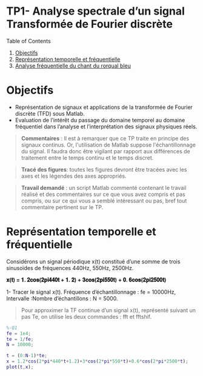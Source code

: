# TP1- Analyse spectrale d’un signal Transformée de Fourier discrète




<summary>Table of Contents</summary>
  <ol>      
      <li><a href="#Objectifs">Objectifs</a></li>
      <li><a href="#Représentation-temporelle-et-fréquentielle">Représentation temporelle et fréquentielle</a></li> 
      <li><a href="#Analyse-fréquentielle-du-chant-du-rorqual-bleu">Analyse fréquentielle du chant du rorqual bleu</a></li> 
  </ol>
  
  
  
# Objectifs 
- Représentation de signaux et applications de la transformée de Fourier discrète (TFD) sous Matlab. 
- Evaluation de l’intérêt du passage du domaine temporel au domaine fréquentiel  dans l’analyse et l’interprétation des signaux physiques réels.

 >**Commentaires** : Il est à remarquer que ce TP traite en principe des signaux continus. 
Or, l'utilisation de Matlab suppose l'échantillonnage du signal. Il faudra donc être 
vigilant par rapport aux différences de traitement entre le temps continu et le temps 
discret.

> **Tracé des figures**: toutes les figures devront être tracées avec les axes et les 
légendes des axes appropriés.

> **Travail demandé** : un script Matlab commenté contenant le travail réalisé et des
commentaires sur ce que vous avez compris et pas compris, ou sur ce qui vous a 
semblé intéressant ou pas, bref tout commentaire pertinent sur le TP.

# Représentation temporelle et fréquentielle 
Considérons un signal périodique x(t) constitué d’une somme de trois sinusoïdes de 
fréquences 440Hz, 550Hz, 2500Hz.

**𝐱(𝐭) = 𝟏. 𝟐𝐜𝐨𝐬(𝟐𝐩𝐢𝟒𝟒𝟎𝐭 + 𝟏. 𝟐) + 𝟑𝐜𝐨𝐬(𝟐𝐩𝐢𝟓𝟓𝟎𝐭) + 𝟎. 𝟔𝐜𝐨𝐬(𝟐𝐩𝐢𝟐𝟓𝟎𝟎𝐭)**

1- Tracer le signal x(t). Fréquence d’échantillonnage : fe = 10000Hz, Intervalle :Nombre d’échantillons : N = 5000.
>Pour approximer la TF continue d’un signal x(t), représenté suivant un pas Te, on utilise les deux commandes : fft et fftshif.
```matlab
%-Q1
fe = 1e4;
te = 1/fe;
N = 10000; 

t = (0:N-1)*te; 
x = 1.2*cos(2*pi*440*t+1.2)+3*cos(2*pi*550*t)+0.6*cos(2*pi*2500*t);
plot(t,x);
```

